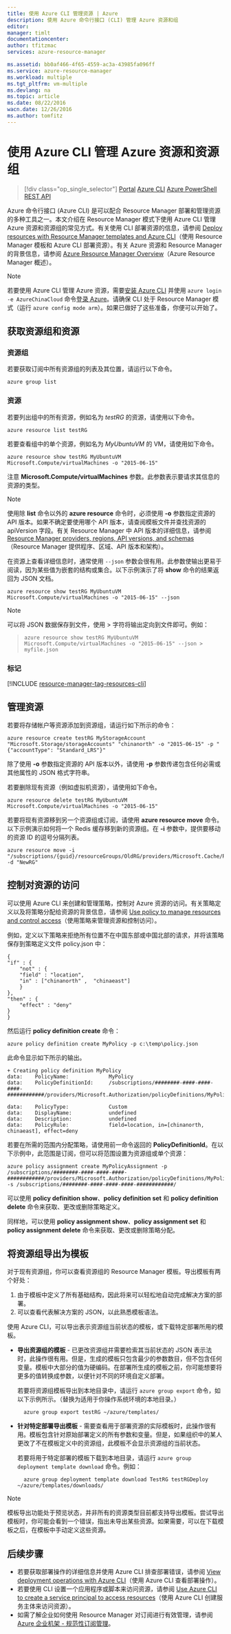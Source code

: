 ```yaml
---
title: 使用 Azure CLI 管理资源 | Azure
description: 使用 Azure 命令行接口 (CLI) 管理 Azure 资源和组
editor: 
manager: timlt
documentationcenter: 
author: tfitzmac
services: azure-resource-manager

ms.assetid: bb0af466-4f65-4559-ac3a-43985fa096ff
ms.service: azure-resource-manager
ms.workload: multiple
ms.tgt_pltfrm: vm-multiple
ms.devlang: na
ms.topic: article
ms.date: 08/22/2016
wacn.date: 12/26/2016
ms.author: tomfitz
---
```


# 使用 Azure CLI 管理 Azure 资源和资源组
>[!div class="op_single_selector"]
[Portal](./resource-group-portal.md)
[Azure CLI](./xplat-cli-azure-resource-manager.md)
[Azure PowerShell](./powershell-azure-resource-manager.md)
[REST API](./resource-manager-rest-api.md)

Azure 命令行接口 (Azure CLI) 是可以配合 Resource Manager 部署和管理资源的多种工具之一。本文介绍在 Resource Manager 模式下使用 Azure CLI 管理 Azure 资源和资源组的常见方式。有关使用 CLI 部署资源的信息，请参阅 [Deploy resources with Resource Manager templates and Azure CLI](./resource-group-template-deploy-cli.md)（使用 Resource Manager 模板和 Azure CLI 部署资源）。有关 Azure 资源和 Resource Manager 的背景信息，请参阅 [Azure Resource Manager Overview](./resource-group-overview.md)（Azure Resource Manager 概述）。

> [!NOTE]
若要使用 Azure CLI 管理 Azure 资源，需要[安装 Azure CLI](../xplat-cli-install.md) 并使用 `azure login -e AzureChinaCloud` 命令[登录 Azure](../xplat-cli-connect.md)。请确保 CLI 处于 Resource Manager 模式（运行 `azure config mode arm`）。如果已做好了这些准备，你便可以开始了。
> 
> 

## 获取资源组和资源
### 资源组
若要获取订阅中所有资源组的列表及其位置，请运行以下命令。

    azure group list

### 资源
 若要列出组中的所有资源，例如名为 *testRG* 的资源，请使用以下命令。

    azure resource list testRG

若要查看组中的单个资源，例如名为 *MyUbuntuVM* 的 VM，请使用如下命令。

    azure resource show testRG MyUbuntuVM Microsoft.Compute/virtualMachines -o "2015-06-15"

注意 **Microsoft.Compute/virtualMachines** 参数。此参数表示要请求其信息的资源的类型。

> [!NOTE]
使用除 **list** 命令以外的 **azure resource** 命令时，必须使用 **-o** 参数指定资源的 API 版本。如果不确定要使用哪个 API 版本，请查阅模板文件并查找资源的 apiVersion 字段。有关 Resource Manager 中 API 版本的详细信息，请参阅 [Resource Manager providers, regions, API versions, and schemas](./resource-manager-supported-services.md)（Resource Manager 提供程序、区域、API 版本和架构）。
> 
> 

在资源上查看详细信息时，通常使用 `--json` 参数会很有用。此参数使输出更易于阅读，因为某些值为嵌套的结构或集合。以下示例演示了将 **show** 命令的结果返回为 JSON 文档。

    azure resource show testRG MyUbuntuVM Microsoft.Compute/virtualMachines -o "2015-06-15" --json

> [!NOTE]
可以将 JSON 数据保存到文件，使用 &gt; 字符将输出定向到文件即可。例如：
> 
> `azure resource show testRG MyUbuntuVM Microsoft.Compute/virtualMachines -o "2015-06-15" --json > myfile.json`
> 
> 

### 标记
[!INCLUDE [resource-manager-tag-resources-cli](../../includes/resource-manager-tag-resources-cli.md)]

## 管理资源
若要将存储帐户等资源添加到资源组，请运行如下所示的命令：

    azure resource create testRG MyStorageAccount "Microsoft.Storage/storageAccounts" "chinanorth" -o "2015-06-15" -p "{"accountType": "Standard_LRS"}"

除了使用 **-o** 参数指定资源的 API 版本以外，请使用 **-p** 参数传递包含任何必需或其他属性的 JSON 格式字符串。

若要删除现有资源（例如虚拟机资源），请使用如下命令。

    azure resource delete testRG MyUbuntuVM Microsoft.Compute/virtualMachines -o "2015-06-15"

若要将现有资源移到另一个资源组或订阅，请使用 **azure resource move** 命令。以下示例演示如何将一个 Redis 缓存移到新的资源组。在 **-i** 参数中，提供要移动的资源 ID 的逗号分隔列表。

    azure resource move -i "/subscriptions/{guid}/resourceGroups/OldRG/providers/Microsoft.Cache/Redis/examplecache" -d "NewRG"

## 控制对资源的访问
可以使用 Azure CLI 来创建和管理策略，控制对 Azure 资源的访问。有关策略定义以及将策略分配给资源的背景信息，请参阅 [Use policy to manage resources and control access](./resource-manager-policy.md)（使用策略来管理资源和控制访问）。

例如，定义以下策略来拒绝所有位置不在中国东部或中国北部的请求，并将该策略保存到策略定义文件 policy.json 中：

    {
    "if" : {
        "not" : {
        "field" : "location",
        "in" : ["chinanorth" ,  "chinaeast"]
        }
    },
    "then" : {
        "effect" : "deny"
    }
    }

然后运行 **policy definition create** 命令：

    azure policy definition create MyPolicy -p c:\temp\policy.json

此命令显示如下所示的输出。

    + Creating policy definition MyPolicy
    data:    PolicyName:             MyPolicy
    data:    PolicyDefinitionId:     /subscriptions/########-####-####-####-############/providers/Microsoft.Authorization/policyDefinitions/MyPolicy

    data:    PolicyType:             Custom
    data:    DisplayName:            undefined
    data:    Description:            undefined
    data:    PolicyRule:             field=location, in=[chinanorth, chinaeast], effect=deny

 若要在所需的范围内分配策略，请使用前一命令返回的 **PolicyDefinitionId**。在以下示例中，此范围是订阅，但可以将范围设置为资源组或单个资源：

    azure policy assignment create MyPolicyAssignment -p /subscriptions/########-####-####-####-############/providers/Microsoft.Authorization/policyDefinitions/MyPolicy -s /subscriptions/########-####-####-####-############/

可以使用 **policy definition show**、**policy definition set** 和 **policy definition delete** 命令来获取、更改或删除策略定义。

同样地，可以使用 **policy assignment show**、**policy assignment set** 和 **policy assignment delete** 命令来获取、更改或删除策略分配。

## 将资源组导出为模板
对于现有资源组，你可以查看资源组的 Resource Manager 模板。导出模板有两个好处：

1. 由于模板中定义了所有基础结构，因此将来可以轻松地自动完成解决方案的部署。
2. 可以查看代表解决方案的 JSON，以此熟悉模板语法。

使用 Azure CLI，可以导出表示资源组当前状态的模板，或下载特定部署所用的模板。

* **导出资源组的模板** - 已更改资源组并需要检索其当前状态的 JSON 表示法时，此操作很有用。但是，生成的模板只包含最少的参数数目，但不包含任何变量。模板中大部分的值为硬编码。在部署所生成的模板之前，你可能想要将更多的值转换成参数，以便针对不同的环境自定义部署。
  
    若要将资源组模板导出到本地目录中，请运行 `azure group export` 命令，如以下示例所示。（替换为适用于你操作系统环境的本地目录。）
  
        azure group export testRG ~/azure/templates/
* **针对特定部署导出模板** - 需要查看用于部署资源的实际模板时，此操作很有用。模板包含针对原始部署定义的所有参数和变量。但是，如果组织中的某人更改了不在模板定义中的资源组，此模板不会显示资源组的当前状态。
  
    若要将用于特定部署的模板下载到本地目录，请运行 `azure group deployment template download` 命令。例如：
  
        azure group deployment template download TestRG testRGDeploy ~/azure/templates/downloads/

> [!NOTE]
模板导出功能处于预览状态，并非所有的资源类型目前都支持导出模板。尝试导出模板时，你可能会看到一个错误，指出未导出某些资源。如果需要，可以在下载模板之后，在模板中手动定义这些资源。
> 
> 

## 后续步骤
* 若要获取部署操作的详细信息并使用 Azure CLI 排查部署错误，请参阅 [View deployment operations with Azure CLI](./resource-manager-troubleshoot-deployments-cli.md)（使用 Azure CLI 查看部署操作）。
* 若要使用 CLI 设置一个应用程序或脚本来访问资源，请参阅 [Use Azure CLI to create a service principal to access resources](./resource-group-authenticate-service-principal-cli.md)（使用 Azure CLI 创建服务主体来访问资源）。
* 如需了解企业如何使用 Resource Manager 对订阅进行有效管理，请参阅 [Azure 企业机架 - 规范性订阅管理](./resource-manager-subscription-governance.md)。

<!---HONumber=Mooncake_1219_2016-->